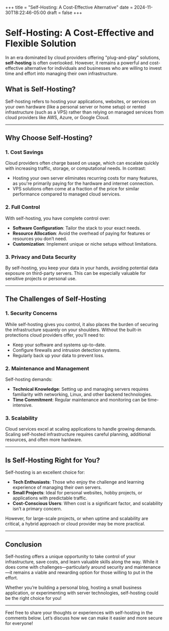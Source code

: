 +++
title = "Self-Hosting: A Cost-Effective Alternative"
date = 2024-11-30T18:22:46-05:00
draft = false
+++

# Self-Hosting: A Cost-Effective and Flexible Solution

In an era dominated by cloud providers offering "plug-and-play" solutions, **self-hosting** is often overlooked. However, it remains a powerful and cost-effective alternative for individuals and businesses who are willing to invest time and effort into managing their own infrastructure.

## What is Self-Hosting?

Self-hosting refers to hosting your applications, websites, or services on your own hardware (like a personal server or home setup) or rented infrastructure (such as a VPS) rather than relying on managed services from cloud providers like AWS, Azure, or Google Cloud.

---

## Why Choose Self-Hosting?

### **1. Cost Savings**
Cloud providers often charge based on usage, which can escalate quickly with increasing traffic, storage, or computational needs. In contrast:
- Hosting your own server eliminates recurring costs for many features, as you're primarily paying for the hardware and internet connection.
- VPS solutions often come at a fraction of the price for similar performance compared to managed cloud services.

### **2. Full Control**
With self-hosting, you have complete control over:
- **Software Configuration**: Tailor the stack to your exact needs.
- **Resource Allocation**: Avoid the overhead of paying for features or resources you don’t need.
- **Customization**: Implement unique or niche setups without limitations.

### **3. Privacy and Data Security**
By self-hosting, you keep your data in your hands, avoiding potential data exposure on third-party servers. This can be especially valuable for sensitive projects or personal use.

---

## The Challenges of Self-Hosting

### **1. Security Concerns**
While self-hosting gives you control, it also places the burden of securing the infrastructure squarely on your shoulders. Without the built-in protections cloud providers offer, you’ll need to:
- Keep your software and systems up-to-date.
- Configure firewalls and intrusion detection systems.
- Regularly back up your data to prevent loss.

### **2. Maintenance and Management**
Self-hosting demands:
- **Technical Knowledge**: Setting up and managing servers requires familiarity with networking, Linux, and other backend technologies.
- **Time Commitment**: Regular maintenance and monitoring can be time-intensive.

### **3. Scalability**
Cloud services excel at scaling applications to handle growing demands. Scaling self-hosted infrastructure requires careful planning, additional resources, and often more hardware.

---

## Is Self-Hosting Right for You?

Self-hosting is an excellent choice for:
- **Tech Enthusiasts**: Those who enjoy the challenge and learning experience of managing their own servers.
- **Small Projects**: Ideal for personal websites, hobby projects, or applications with predictable traffic.
- **Cost-Conscious Users**: When cost is a significant factor, and scalability isn’t a primary concern.

However, for large-scale projects, or when uptime and scalability are critical, a hybrid approach or cloud provider may be more practical.

---

## Conclusion

Self-hosting offers a unique opportunity to take control of your infrastructure, save costs, and learn valuable skills along the way. While it does come with challenges—particularly around security and maintenance—it remains a viable and rewarding option for those willing to put in the effort. 

Whether you’re building a personal blog, hosting a small business application, or experimenting with server technologies, self-hosting could be the right choice for you!

---

Feel free to share your thoughts or experiences with self-hosting in the comments below. Let’s discuss how we can make it easier and more secure for everyone!
